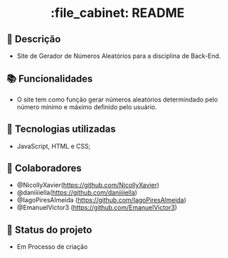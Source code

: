 
<h1 align="center">:file_cabinet: README</h1>

## :memo: Descrição
* Site de Gerador de Números Aleatórios para a disciplina de Back-End. 

## :books: Funcionalidades
* O site tem como função gerar números aleatórios determindado pelo número mínimo e máximo definido pelo usuário.
## :wrench: Tecnologias utilizadas
* JavaScript, HTML e CSS;

## :handshake: Colaboradores
* @NicollyXavier(https://github.com/NicollyXavier)<br>
* @daniiiiella(https://github.com/daniiiiella) <br>
* @IagoPiresAlmeida (https://github.com/IagoPiresAlmeida)  <br>
* @EmanuelVictor3 (https://github.com/EmanuelVictor3)

## :dart: Status do projeto
* Em Processo de criação
